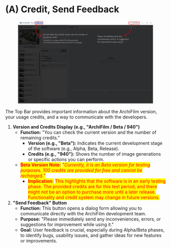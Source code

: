 # (A) Credit, Send Feedback

<figure><img src="../../../.gitbook/assets/(A) (2).jpg" alt=""><figcaption></figcaption></figure>

The Top Bar provides important information about the ArchiFilm version, your usage credits, and a way to communicate with the developers.

1. **Version and Credits Display (e.g., "ArchiFilm / Beta / 940")**
   * **Function:** "You can check the current version and the number of remaining credits."
     * **Version (e.g., "Beta"):** Indicates the current development stage of the software (e.g., Alpha, Beta, Release).
     * **Credits (e.g., "940"):** Shows the number of image generations or specific actions you can perform.
   * <mark style="color:red;">**Beta Version Note:**</mark> <mark style="color:red;"></mark><mark style="color:red;">"</mark>_<mark style="color:red;">Currently, it is an Beta version for testing purposes. 100 credits are provided for free and cannot be recharged.</mark>_<mark style="color:red;">"</mark>
     * <mark style="color:red;">**Implication:**</mark> <mark style="color:red;"></mark><mark style="color:red;">This highlights that the software is in an early testing phase. The provided credits are for this test period, and there might not be an option to purchase more until a later release. Functionality and credit system may change in future versions.</mark>
2. **"Send Feedback" Button**
   * **Function:** This button opens a dialog form allowing you to communicate directly with the ArchiFilm development team.
   * **Purpose:** "Please immediately send any inconveniences, errors, or suggestions for improvement while using it."
   * **Goal:** User feedback is crucial, especially during Alpha/Beta phases, to identify bugs, usability issues, and gather ideas for new features or improvements.
